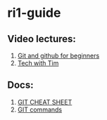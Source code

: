 # ri1-guide

## Video lectures: 
1. [Git and github for beginners](https://www.youtube.com/watch?v=RGOj5yH7evk)
2. [Tech with Tim](https://www.youtube.com/watch?v=jG4Vs81kMlc)

## Docs:
1. [GIT CHEAT SHEET](https://education.github.com/git-cheat-sheet-education.pdf)
2. [GIT commands](https://www.freecodecamp.org/news/git-cheat-sheet/)
